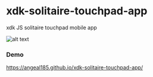# xdk-solitaire-touchpad-app

xdk JS solitaire  touchpad  mobile app

![alt text](https://c1.staticflickr.com/5/4287/35590985585_1543a43fc5.jpg)

### Demo

https://angeal185.github.io/xdk-solitaire-touchpad-app/